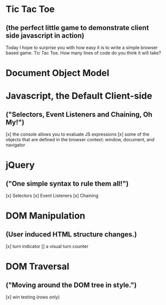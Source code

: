 # Tic Tac Toe
## (the perfect little game to demonstrate client side javascript in action)

Today I hope to surprise you with how easy it is to write a simple browser based game. Tic Tac Toe. How 
many lines of code do you think it will take?

# Document Object Model

# Javascript, the Default Client-side
## ("Selectors, Event Listeners and Chaining, Oh My!")
[x] the console allows you to evaluate JS expressions
[x] some of the objects that are defined in the browser context: window, document, and navigator

# jQuery 
## ("One simple syntax to rule them all!")
[x] Selectors
[x] Event Listeners
[x] Chaining

# DOM Manipulation
## (User induced HTML structure changes.)

[x] turn indicator
[] a visual turn counter

# DOM Traversal
## ("Moving around the DOM tree in style.")

[x] win testing (rows only)
